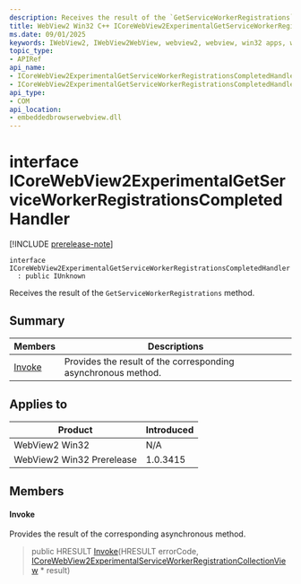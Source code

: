 ```yaml
---
description: Receives the result of the `GetServiceWorkerRegistrations` method.
title: WebView2 Win32 C++ ICoreWebView2ExperimentalGetServiceWorkerRegistrationsCompletedHandler
ms.date: 09/01/2025
keywords: IWebView2, IWebView2WebView, webview2, webview, win32 apps, win32, edge, ICoreWebView2, ICoreWebView2Controller, browser control, edge html, ICoreWebView2ExperimentalGetServiceWorkerRegistrationsCompletedHandler
topic_type: 
- APIRef
api_name:
- ICoreWebView2ExperimentalGetServiceWorkerRegistrationsCompletedHandler
- ICoreWebView2ExperimentalGetServiceWorkerRegistrationsCompletedHandler.Invoke
api_type:
- COM
api_location:
- embeddedbrowserwebview.dll
---
```


# interface ICoreWebView2ExperimentalGetServiceWorkerRegistrationsCompletedHandler

[!INCLUDE [prerelease-note](../includes/prerelease-note.md)]

```
interface ICoreWebView2ExperimentalGetServiceWorkerRegistrationsCompletedHandler
  : public IUnknown
```

Receives the result of the `GetServiceWorkerRegistrations` method.

## Summary

 Members                        | Descriptions
--------------------------------|---------------------------------------------
[Invoke](#invoke) | Provides the result of the corresponding asynchronous method.

## Applies to

Product                         | Introduced
--------------------------------|---------------------------------------------
WebView2 Win32            |    N/A
WebView2 Win32 Prerelease |    1.0.3415

## Members

#### Invoke

Provides the result of the corresponding asynchronous method.

> public HRESULT [Invoke](#invoke)(HRESULT errorCode, [ICoreWebView2ExperimentalServiceWorkerRegistrationCollectionView](icorewebview2experimentalserviceworkerregistrationcollectionview.md#icorewebview2experimentalserviceworkerregistrationcollectionview) * result)

